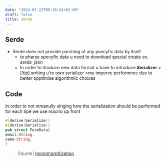 ```yaml
---
date: "2024-07-22T09:10:24+02:00"
draft: false
title: serde
---
```


## Serde

-   Serde does not provide parshing of any psecyfic data by itself
    -   to pharse specyfic data u need to download special create ex.
        *serde_json*
    -   In order to itroduce new data format u have to introduce
        **Serializer** >\[!tip\] writing u’re own serializer >my imporve
        performnce due to better opptimise algorithmic choices

## Code

In order to not mmanully singing how the serialization should be
performed for each tipe we use macrio up front

``` rust
#[derive(Serialize)]
#[derive(Derialize)]
pub struct FormData{
email:String,
name:String,
}
```

> \[!quote\]
> [monomorphization](/compilation_porcess/monomorphization)

